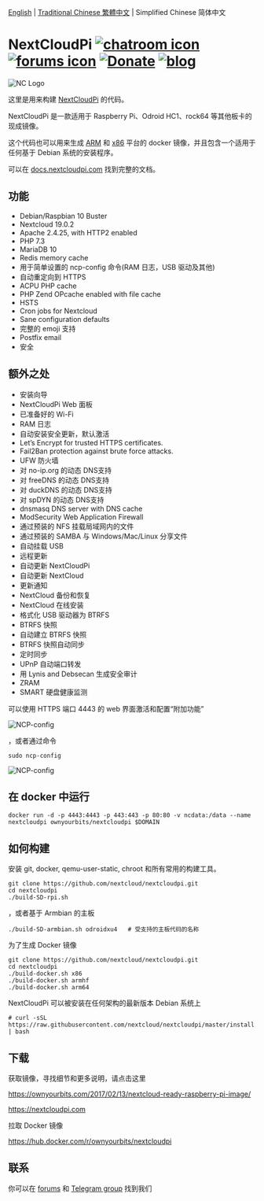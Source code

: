 [English](/README.md) | [Traditional Chinese 繁體中文](README-zh_TW.md) | Simplified Chinese 简体中文

# NextCloudPi [![chatroom icon](https://patrolavia.github.io/telegram-badge/chat.png)](https://t.me/NextCloudPi) [![forums icon](https://img.shields.io/badge/help-forums-blue.svg)](https://help.nextcloud.com/c/support/appliances-docker-snappy-vm) [![Donate](https://img.shields.io/badge/Donate-PayPal-green.svg)](https://www.paypal.com/cgi-bin/webscr?cmd=_donations&business=N8PJHSEQF4G7Y&lc=US&item_name=Own%20Your%20Bits&item_number=NextCloudPi&no_note=1&no_shipping=1&currency_code=EUR&bn=PP%2dDonationsBF%3abtn_donate_LG%2egif%3aNonHosted) [![blog](https://img.shields.io/badge/follow-blog-orange.svg)](https://ownyourbits.com)


![NC Logo](https://ownyourbits.com/wp-content/uploads/2017/11/ncp-square.png)

这里是用来构建 [NextCloudPi](https://nextcloudpi.com) 的代码。

NextCloudPi 是一款适用于 Raspberry Pi、Odroid HC1、rock64 等其他板卡的现成镜像。

这个代码也可以用来生成 [ARM](https://hub.docker.com/r/ownyourbits/nextcloudpi-armhf) 和 [x86](https://hub.docker.com/r/ownyourbits/nextcloudpi-x86) 平台的 docker 镜像，并且包含一个适用于任何基于 Debian 系统的安装程序。

可以在 [docs.nextcloudpi.com](http://docs.nextcloudpi.com) 找到完整的文档。

## 功能

 * Debian/Raspbian 10 Buster
 * Nextcloud 19.0.2
 * Apache 2.4.25, with HTTP2 enabled
 * PHP 7.3
 * MariaDB 10
 * Redis memory cache
 * 用于简单设置的 ncp-config 命令(RAM 日志，USB 驱动及其他)
 * 自动重定向到 HTTPS
 * ACPU PHP cache
 * PHP Zend OPcache enabled with file cache
 * HSTS
 * Cron jobs for Nextcloud
 * Sane configuration defaults
 * 完整的 emoji 支持
 * Postfix email
 * 安全

## 额外之处

 * 安装向导
 * NextCloudPi Web 面板
 * 已准备好的 Wi-Fi
 * RAM 日志
 * 自动安装安全更新，默认激活
 * Let’s Encrypt for trusted HTTPS certificates.
 * Fail2Ban protection against brute force attacks.
 * UFW 防火墙
 * 对 no-ip.org 的动态 DNS支持
 * 对 freeDNS 的动态 DNS支持
 * 对 duckDNS 的动态 DNS支持
 * 对 spDYN 的动态 DNS支持
 * dnsmasq DNS server with DNS cache
 * ModSecurity Web Application Firewall
 * 通过预装的 NFS 挂载局域网内的文件
 * 通过预装的 SAMBA 与 Windows/Mac/Linux 分享文件
 * 自动挂载 USB
 * 远程更新
 * 自动更新 NextCloudPi
 * 自动更新 NextCloud
 * 更新通知
 * NextCloud 备份和恢复
 * NextCloud 在线安装
 * 格式化 USB 驱动器为 BTRFS
 * BTRFS 快照
 * 自动建立 BTRFS 快照
 * BTRFS 快照自动同步
 * 定时同步
 * UPnP 自动端口转发
 * 用 Lynis and Debsecan 生成安全审计
 * ZRAM
 * SMART 硬盘健康监测

可以使用 HTTPS 端口 4443 的 web 界面激活和配置“附加功能”

![NCP-config](https://ownyourbits.com/wp-content/uploads/2017/07/web-letsencrypt.jpg)

，或者通过命令

```
sudo ncp-config
```

![NCP-config](https://ownyourbits.com/wp-content/uploads/2017/03/ncp-conf-700x456.jpg)


## 在 docker 中运行

```
docker run -d -p 4443:4443 -p 443:443 -p 80:80 -v ncdata:/data --name nextcloudpi ownyourbits/nextcloudpi $DOMAIN
```


## 如何构建

安装 git, docker, qemu-user-static, chroot 和所有常用的构建工具。

```
git clone https://github.com/nextcloud/nextcloudpi.git
cd nextcloudpi
./build-SD-rpi.sh
```

，或者基于 Armbian 的主板

```
./build-SD-armbian.sh odroidxu4   # 受支持的主板代码的名称
```

为了生成 Docker 镜像

```
git clone https://github.com/nextcloud/nextcloudpi.git
cd nextcloudpi
./build-docker.sh x86
./build-docker.sh armhf
./build-docker.sh arm64
```

NextCloudPi 可以被安装在任何架构的最新版本 Debian 系统上

```
# curl -sSL https://raw.githubusercontent.com/nextcloud/nextcloudpi/master/install.sh | bash
```

## 下载

获取镜像，寻找细节和更多说明，请点击这里

https://ownyourbits.com/2017/02/13/nextcloud-ready-raspberry-pi-image/

https://nextcloudpi.com

拉取 Docker 镜像

https://hub.docker.com/r/ownyourbits/nextcloudpi

## 联系

你可以在 [forums](https://help.nextcloud.com/c/support/appliances-docker-snappy-vm) 和 [Telegram group](https://t.me/NextCloudPi) 找到我们
